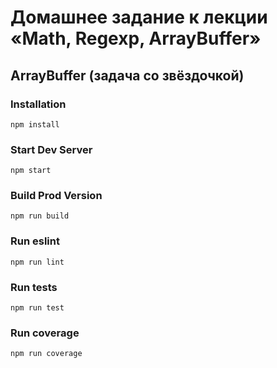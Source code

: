

# Домашнее задание к лекции «Math, Regexp, ArrayBuffer»

## ArrayBuffer (задача со звёздочкой)

### Installation

```
npm install
```

### Start Dev Server

```
npm start
```

### Build Prod Version

```
npm run build
```

### Run eslint

```
npm run lint
```

### Run tests

```
npm run test
```

### Run coverage

```
npm run coverage
```
